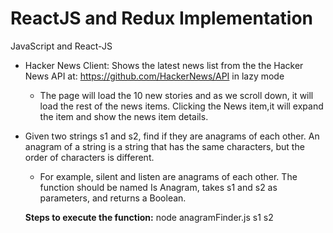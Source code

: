 # ReactJS and Redux Implementation
JavaScript and React-JS

* Hacker News Client: Shows the latest news list from the the Hacker News API at: https://github.com/HackerNews/API in lazy mode
    * The page will load the 10 new stories and as we scroll down, it will load the rest of the news items. Clicking the News item,it will expand the item and show the news item details. 


* Given two strings s1 and s2, find if they are anagrams of each other. An anagram of a string is a string that has the same characters, but the order of characters is different.
    * For example, silent and listen are anagrams of each other. The function should be named Is Anagram, takes s1 and s2 as parameters, and returns a Boolean. 

    **Steps to execute the function:**
        node anagramFinder.js s1 s2

